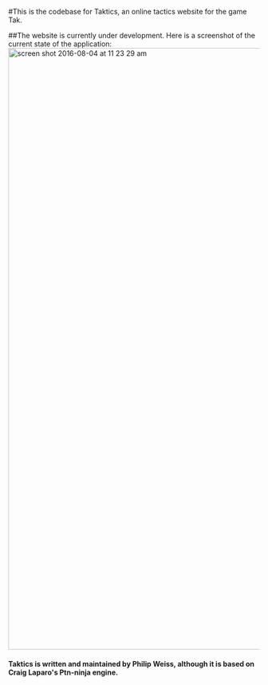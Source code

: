 #This is the codebase for Taktics, an online tactics website for the game Tak. 

##The website is currently under development. Here is a screenshot of the current state of the application:
<img width="1207" alt="screen shot 2016-08-04 at 11 23 29 am" src="https://cloud.githubusercontent.com/assets/1817497/17414014/8d5e1b60-5a38-11e6-9199-5b62bfb61813.png">


#### Taktics is written and maintained by Philip Weiss, although it is based on Craig Laparo's Ptn-ninja engine.
